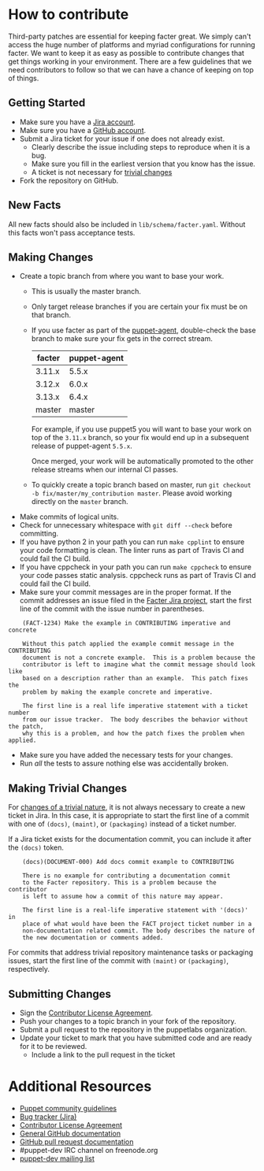 # How to contribute

Third-party patches are essential for keeping facter great. We simply can't
access the huge number of platforms and myriad configurations for running
facter. We want to keep it as easy as possible to contribute changes that
get things working in your environment. There are a few guidelines that we
need contributors to follow so that we can have a chance of keeping on
top of things.

## Getting Started

* Make sure you have a [Jira account](https://tickets.puppetlabs.com).
* Make sure you have a [GitHub account](https://github.com/signup/free).
* Submit a Jira ticket for your issue if one does not already exist.
  * Clearly describe the issue including steps to reproduce when it is a bug.
  * Make sure you fill in the earliest version that you know has the issue.
  * A ticket is not necessary for [trivial changes](https://puppet.com/community/trivial-patch-exemption-policy)
* Fork the repository on GitHub.

## New Facts

All new facts should also be included in `lib/schema/facter.yaml`. Without this
facts won't pass acceptance tests.

## Making Changes

* Create a topic branch from where you want to base your work.
  * This is usually the master branch.
  * Only target release branches if you are certain your fix must be on that
    branch.
  * If you use facter as part of the [puppet-agent](https://github.com/puppetlabs/puppet-agent),
    double-check the base branch to make sure your fix gets in the correct
    stream.

    | facter | puppet-agent |
    |--------|--------------|
    | 3.11.x | 5.5.x        |
    | 3.12.x | 6.0.x        |
    | 3.13.x | 6.4.x        |
    | master | master       |

    For example, if you use puppet5 you will want to base your work on top of
    the `3.11.x` branch, so your fix would end up in a subsequent release of
    puppet-agent `5.5.x`.

    Once merged, your work will be automatically promoted to the other release
    streams when our internal CI passes.
  * To quickly create a topic branch based on master, run `git checkout -b
    fix/master/my_contribution master`. Please avoid working directly on the
    `master` branch.
* Make commits of logical units.
* Check for unnecessary whitespace with `git diff --check` before committing.
* If you have python 2 in your path you can run `make cpplint` to ensure your
  code formatting is clean. The linter runs as part of Travis CI and could fail
  the CI build.
* If you have cppcheck in your path you can run `make cppcheck` to ensure your
  code passes static analysis. cppcheck runs as part of Travis CI and could
  fail the CI build.
* Make sure your commit messages are in the proper format. If the commit
  addresses an issue filed in the
  [Facter Jira project](https://tickets.puppetlabs.com/browse/FACT), start
  the first line of the commit with the issue number in parentheses.

````
    (FACT-1234) Make the example in CONTRIBUTING imperative and concrete

    Without this patch applied the example commit message in the CONTRIBUTING
    document is not a concrete example.  This is a problem because the
    contributor is left to imagine what the commit message should look like
    based on a description rather than an example.  This patch fixes the
    problem by making the example concrete and imperative.

    The first line is a real life imperative statement with a ticket number
    from our issue tracker.  The body describes the behavior without the patch,
    why this is a problem, and how the patch fixes the problem when applied.
````

* Make sure you have added the necessary tests for your changes.
* Run _all_ the tests to assure nothing else was accidentally broken.

## Making Trivial Changes

For [changes of a trivial nature](https://puppet.com/community/trivial-patch-exemption-policy), it is not always necessary to create a new
ticket in Jira. In this case, it is appropriate to start the first line of a
commit with one of  `(docs)`, `(maint)`, or `(packaging)` instead of a ticket
number.

If a Jira ticket exists for the documentation commit, you can include it
after the `(docs)` token.

```
    (docs)(DOCUMENT-000) Add docs commit example to CONTRIBUTING

    There is no example for contributing a documentation commit
    to the Facter repository. This is a problem because the contributor
    is left to assume how a commit of this nature may appear.

    The first line is a real-life imperative statement with '(docs)' in
    place of what would have been the FACT project ticket number in a
    non-documentation related commit. The body describes the nature of
    the new documentation or comments added.
```

For commits that address trivial repository maintenance tasks or packaging
issues, start the first line of the commit with `(maint)` or `(packaging)`,
respectively.

## Submitting Changes

* Sign the [Contributor License Agreement](http://links.puppet.com/cla).
* Push your changes to a topic branch in your fork of the repository.
* Submit a pull request to the repository in the puppetlabs organization.
* Update your ticket to mark that you have submitted code and are ready for it to be reviewed.
  * Include a link to the pull request in the ticket

# Additional Resources

* [Puppet community guidelines](https://docs.puppet.com/community/community_guidelines.html)
* [Bug tracker (Jira)](https://tickets.puppetlabs.com/browse/FACT)
* [Contributor License Agreement](http://links.puppet.com/cla)
* [General GitHub documentation](http://help.github.com/)
* [GitHub pull request documentation](http://help.github.com/send-pull-requests/)
* #puppet-dev IRC channel on freenode.org
* [puppet-dev mailing list](https://groups.google.com/forum/#!forum/puppet-dev)
